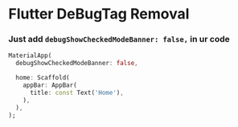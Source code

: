 # Flutter DeBugTag Removal

### Just add ``` debugShowCheckedModeBanner: false, ```  in ur code
```dart
MaterialApp(
  debugShowCheckedModeBanner: false,

  home: Scaffold(
    appBar: AppBar(
      title: const Text('Home'),
    ),
  ),  
);
```